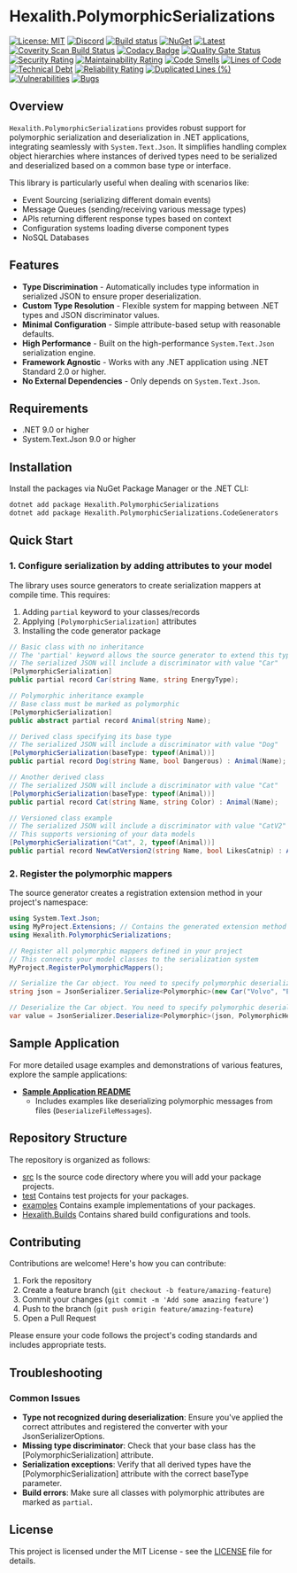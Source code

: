 # Hexalith.PolymorphicSerializations

[![License: MIT](https://img.shields.io/github/license/hexalith/hexalith.PolymorphicSerializations)](https://github.com/hexalith/hexalith.polymorphicserializations/blob/main/LICENSE)
[![Discord](https://img.shields.io/discord/1063152441819942922?label=Discord&logo=discord&logoColor=white&color=d82679)](https://discordapp.com/channels/1102166958918610994/1102166958918610997)
[![Build status](https://github.com/Hexalith/Hexalith.PolymorphicSerializations/actions/workflows/build-release.yml/badge.svg)](https://github.com/Hexalith/Hexalith.PolymorphicSerializations/actions)
[![NuGet](https://img.shields.io/nuget/v/Hexalith.PolymorphicSerializations.svg)](https://www.nuget.org/packages/Hexalith.PolymorphicSerializations)
[![Latest](https://img.shields.io/github/v/release/Hexalith/Hexalith.PolymorphicSerializations?include_prereleases&label=preview)](https://github.com/Hexalith/Hexalith.PolymorphicSerializations/pkgs/nuget/Hexalith.PolymorphicSerializations)
[![Coverity Scan Build Status](https://scan.coverity.com/projects/31529/badge.svg)](https://scan.coverity.com/projects/hexalith-hexalith-PolymorphicSerializations)
[![Codacy Badge](https://app.codacy.com/project/badge/Grade/d48f6d9ab9fb4776b6b4711fc556d1c4)](https://app.codacy.com/gh/Hexalith/Hexalith.PolymorphicSerializations/dashboard?utm_source=gh&utm_medium=referral&utm_content=&utm_campaign=Badge_grade)
[![Quality Gate Status](https://sonarcloud.io/api/project_badges/measure?project=Hexalith_Hexalith.PolymorphicSerializations&metric=alert_status)](https://sonarcloud.io/summary/new_code?id=Hexalith_Hexalith.PolymorphicSerializations)
[![Security Rating](https://sonarcloud.io/api/project_badges/measure?project=Hexalith_Hexalith.PolymorphicSerializations&metric=security_rating)](https://sonarcloud.io/summary/new_code?id=Hexalith_Hexalith.PolymorphicSerializations)
[![Maintainability Rating](https://sonarcloud.io/api/project_badges/measure?project=Hexalith_Hexalith.PolymorphicSerializations&metric=sqale_rating)](https://sonarcloud.io/summary/new_code?id=Hexalith_Hexalith.PolymorphicSerializations)
[![Code Smells](https://sonarcloud.io/api/project_badges/measure?project=Hexalith_Hexalith.PolymorphicSerializations&metric=code_smells)](https://sonarcloud.io/summary/new_code?id=Hexalith_Hexalith.PolymorphicSerializations)
[![Lines of Code](https://sonarcloud.io/api/project_badges/measure?project=Hexalith_Hexalith.PolymorphicSerializations&metric=ncloc)](https://sonarcloud.io/summary/new_code?id=Hexalith_Hexalith.PolymorphicSerializations)
[![Technical Debt](https://sonarcloud.io/api/project_badges/measure?project=Hexalith_Hexalith.PolymorphicSerializations&metric=sqale_index)](https://sonarcloud.io/summary/new_code?id=Hexalith_Hexalith.PolymorphicSerializations)
[![Reliability Rating](https://sonarcloud.io/api/project_badges/measure?project=Hexalith_Hexalith.PolymorphicSerializations&metric=reliability_rating)](https://sonarcloud.io/summary/new_code?id=Hexalith_Hexalith.PolymorphicSerializations)
[![Duplicated Lines (%)](https://sonarcloud.io/api/project_badges/measure?project=Hexalith_Hexalith.PolymorphicSerializations&metric=duplicated_lines_density)](https://sonarcloud.io/summary/new_code?id=Hexalith_Hexalith.PolymorphicSerializations)
[![Vulnerabilities](https://sonarcloud.io/api/project_badges/measure?project=Hexalith_Hexalith.PolymorphicSerializations&metric=vulnerabilities)](https://sonarcloud.io/summary/new_code?id=Hexalith_Hexalith.PolymorphicSerializations)
[![Bugs](https://sonarcloud.io/api/project_badges/measure?project=Hexalith_Hexalith.PolymorphicSerializations&metric=bugs)](https://sonarcloud.io/summary/new_code?id=Hexalith_Hexalith.PolymorphicSerializations)

## Overview

`Hexalith.PolymorphicSerializations` provides robust support for polymorphic serialization and deserialization in .NET applications, integrating seamlessly with `System.Text.Json`. It simplifies handling complex object hierarchies where instances of derived types need to be serialized and deserialized based on a common base type or interface.

This library is particularly useful when dealing with scenarios like:

- Event Sourcing (serializing different domain events)
- Message Queues (sending/receiving various message types)
- APIs returning different response types based on context
- Configuration systems loading diverse component types
- NoSQL Databases

## Features

- **Type Discrimination** - Automatically includes type information in serialized JSON to ensure proper deserialization.
- **Custom Type Resolution** - Flexible system for mapping between .NET types and JSON discriminator values.
- **Minimal Configuration** - Simple attribute-based setup with reasonable defaults.
- **High Performance** - Built on the high-performance `System.Text.Json` serialization engine.
- **Framework Agnostic** - Works with any .NET application using .NET Standard 2.0 or higher.
- **No External Dependencies** - Only depends on `System.Text.Json`.

## Requirements

- .NET 9.0 or higher
- System.Text.Json 9.0 or higher

## Installation

Install the packages via NuGet Package Manager or the .NET CLI:

```sh
dotnet add package Hexalith.PolymorphicSerializations
dotnet add package Hexalith.PolymorphicSerializations.CodeGenerators
```

## Quick Start

### 1. Configure serialization by adding attributes to your model

The library uses source generators to create serialization mappers at compile time. This requires:

1. Adding `partial` keyword to your classes/records
2. Applying `[PolymorphicSerialization]` attributes 
3. Installing the code generator package

```csharp
// Basic class with no inheritance
// The 'partial' keyword allows the source generator to extend this type
// The serialized JSON will include a discriminator with value "Car"
[PolymorphicSerialization]
public partial record Car(string Name, string EnergyType);

// Polymorphic inheritance example
// Base class must be marked as polymorphic
[PolymorphicSerialization]
public abstract partial record Animal(string Name);

// Derived class specifying its base type
// The serialized JSON will include a discriminator with value "Dog"
[PolymorphicSerialization(baseType: typeof(Animal))]
public partial record Dog(string Name, bool Dangerous) : Animal(Name);

// Another derived class
// The serialized JSON will include a discriminator with value "Cat"
[PolymorphicSerialization(baseType: typeof(Animal))]
public partial record Cat(string Name, string Color) : Animal(Name);

// Versioned class example
// The serialized JSON will include a discriminator with value "CatV2"
// This supports versioning of your data models
[PolymorphicSerialization("Cat", 2, typeof(Animal))]
public partial record NewCatVersion2(string Name, bool LikesCatnip) : Animal(Name);
```

### 2. Register the polymorphic mappers

The source generator creates a registration extension method in your project's namespace:

```csharp
using System.Text.Json;
using MyProject.Extensions; // Contains the generated extension method
using Hexalith.PolymorphicSerializations;

// Register all polymorphic mappers defined in your project
// This connects your model classes to the serialization system
MyProject.RegisterPolymorphicMappers();

// Serialize the Car object. You need to specify polymorphic deserialization by using the Polymorphic type.
string json = JsonSerializer.Serialize<Polymorphic>(new Car("Volvo", "Electric"), PolymorphicHelper.DefaultJsonSerializerOptions);

// Deserialize the Car object. You need to specify polymorphic deserialization by using the Polymorphic type.
var value = JsonSerializer.Deserialize<Polymorphic>(json, PolymorphicHelper.DefaultJsonSerializerOptions);
```

## Sample Application

For more detailed usage examples and demonstrations of various features, explore the sample applications:

- **[Sample Application README](./samples/README.md)**
  - Includes examples like deserializing polymorphic messages from files (`DeserializeFileMessages`).

## Repository Structure

The repository is organized as follows:

- [src](./src/README.md) Is the source code directory where you will add your package projects.
- [test](./test/README.md) Contains test projects for your packages.
- [examples](./examples/README.md) Contains example implementations of your packages.
- [Hexalith.Builds](./Hexalith.Builds/README.md) Contains shared build configurations and tools.

## Contributing

Contributions are welcome! Here's how you can contribute:

1. Fork the repository
2. Create a feature branch (`git checkout -b feature/amazing-feature`)
3. Commit your changes (`git commit -m 'Add some amazing feature'`)
4. Push to the branch (`git push origin feature/amazing-feature`)
5. Open a Pull Request

Please ensure your code follows the project's coding standards and includes appropriate tests.

## Troubleshooting

### Common Issues

- **Type not recognized during deserialization**: Ensure you've applied the correct attributes and registered the converter with your JsonSerializerOptions.
- **Missing type discriminator**: Check that your base class has the [PolymorphicSerialization] attribute.
- **Serialization exceptions**: Verify that all derived types have the [PolymorphicSerialization] attribute with the correct baseType parameter.
- **Build errors**: Make sure all classes with polymorphic attributes are marked as `partial`.

## License

This project is licensed under the MIT License - see the [LICENSE](LICENSE) file for details.
